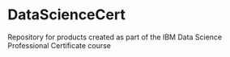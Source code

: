# DataScienceCert
Repository for products created as part of the IBM Data Science Professional Certificate course
